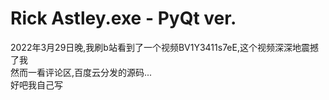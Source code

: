# Rick Astley.exe - PyQt ver.
2022年3月29日晚,我刷b站看到了一个视频BV1Y3411s7eE,这个视频深深地震撼了我  
然而一看评论区,百度云分发的源码...  
好吧我自己写  
